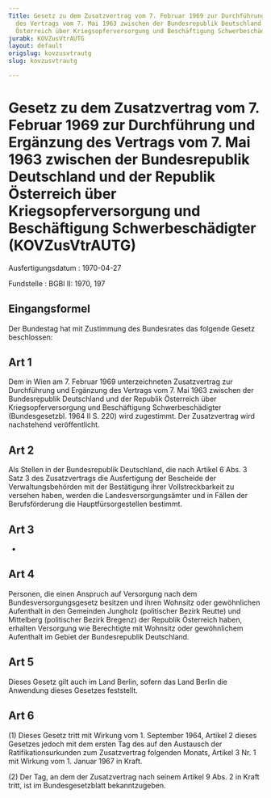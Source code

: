 ```yaml
---
Title: Gesetz zu dem Zusatzvertrag vom 7. Februar 1969 zur Durchführung und Ergänzung
  des Vertrags vom 7. Mai 1963 zwischen der Bundesrepublik Deutschland und der Republik
  Österreich über Kriegsopferversorgung und Beschäftigung Schwerbeschädigter
jurabk: KOVZusVtrAUTG
layout: default
origslug: kovzusvtrautg
slug: kovzusvtrautg

---
```


# Gesetz zu dem Zusatzvertrag vom 7. Februar 1969 zur Durchführung und Ergänzung des Vertrags vom 7. Mai 1963 zwischen der Bundesrepublik Deutschland und der Republik Österreich über Kriegsopferversorgung und Beschäftigung Schwerbeschädigter (KOVZusVtrAUTG)

Ausfertigungsdatum
:   1970-04-27

Fundstelle
:   BGBl II: 1970, 197



## Eingangsformel

Der Bundestag hat mit Zustimmung des Bundesrates das folgende Gesetz
beschlossen:


## Art 1

Dem in Wien am 7. Februar 1969 unterzeichneten Zusatzvertrag zur
Durchführung und Ergänzung des Vertrags vom 7. Mai 1963 zwischen der
Bundesrepublik Deutschland und der Republik Österreich über
Kriegsopferversorgung und Beschäftigung
Schwerbeschädigter (Bundesgesetzbl. 1964 II S. 220) wird zugestimmt.
Der Zusatzvertrag wird nachstehend veröffentlicht.


## Art 2

Als Stellen in der Bundesrepublik Deutschland, die nach Artikel 6 Abs.
3 Satz 3 des Zusatzvertrags die Ausfertigung der Bescheide der
Verwaltungsbehörden mit der Bestätigung ihrer Vollstreckbarkeit zu
versehen haben, werden die Landesversorgungsämter und in Fällen der
Berufsförderung die Hauptfürsorgestellen bestimmt.


## Art 3

-


## Art 4

Personen, die einen Anspruch auf Versorgung nach dem
Bundesversorgungsgesetz besitzen und ihren Wohnsitz oder gewöhnlichen
Aufenthalt in den Gemeinden Jungholz (politischer Bezirk Reutte) und
Mittelberg (politischer Bezirk Bregenz) der Republik Österreich haben,
erhalten Versorgung wie Berechtigte mit Wohnsitz oder gewöhnlichem
Aufenthalt im Gebiet der Bundesrepublik Deutschland.


## Art 5

Dieses Gesetz gilt auch im Land Berlin, sofern das Land Berlin die
Anwendung dieses Gesetzes feststellt.


## Art 6

(1) Dieses Gesetz tritt mit Wirkung vom 1. September 1964, Artikel 2
dieses Gesetzes jedoch mit dem ersten Tag des auf den Austausch der
Ratifikationsurkunden zum Zusatzvertrag folgenden Monats, Artikel 3
Nr. 1 mit Wirkung vom 1. Januar 1967 in Kraft.

(2) Der Tag, an dem der Zusatzvertrag nach seinem Artikel 9 Abs. 2 in
Kraft tritt, ist im Bundesgesetzblatt bekanntzugeben.

